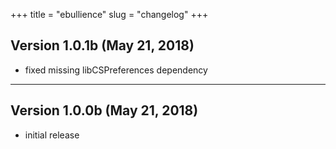 +++
title = "ebullience"
slug = "changelog"
+++

## Version 1.0.1b (May 21, 2018)

- fixed missing libCSPreferences dependency

---

## Version 1.0.0b (May 21, 2018)

- initial release